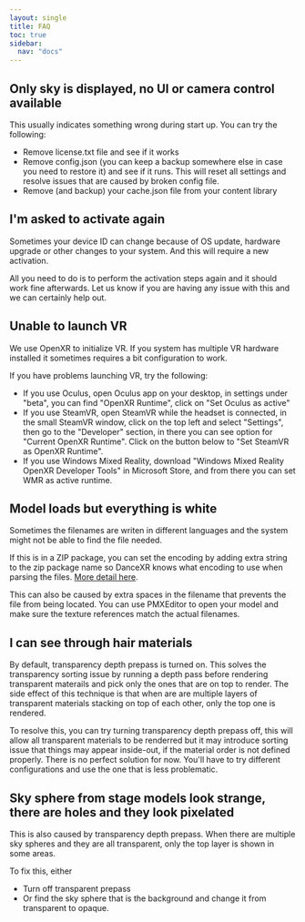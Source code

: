 ```yaml
---
layout: single
title: FAQ
toc: true
sidebar:
  nav: "docs"
---
```


## Only sky is displayed, no UI or camera control available
This usually indicates something wrong during start up. You can try the following:
* Remove license.txt file and see if it works
* Remove config.json (you can keep a backup somewhere else in case you need to restore it) and see if it runs. This will reset all settings and resolve issues that are caused by broken config file. 
* Remove (and backup) your cache.json file from your content library


## I'm asked to activate again
Sometimes your device ID can change because of OS update, hardware upgrade or other changes to your system. And this will require a new activation. 

All you need to do is to perform the activation steps again and it should work fine afterwards. Let us know if you are having any issue with this and we can certainly help out. 


## Unable to launch VR
We use OpenXR to initialize VR. If you system has multiple VR hardware installed it sometimes requires a bit configuration to work. 

If you have problems launching VR, try the following:
* If you use Oculus, open Oculus app on your desktop, in settings under "beta", you can find "OpenXR Runtime", click on "Set Oculus as active"
* If you use SteamVR, open SteamVR while the headset is connected, in the small SteamVR window, click on the top left and select "Settings", then go to the "Developer" section, in there you can see option for "Current OpenXR Runtime". Click on the button below to "Set SteamVR as OpenXR Runtime". 
* If you use Windows Mixed Reality, download "Windows Mixed Reality OpenXR Developer Tools" in Microsoft Store, and from there you can set WMR as active runtime. 


## Model loads but everything is white
Sometimes the filenames are writen in different languages and the system might not be able to find the file needed. 

If this is in a ZIP package, you can set the encoding by adding extra string to the zip package name so DanceXR knows what encoding to use when parsing the files. [More detail here](zip_format.md).

This can also be caused by extra spaces in the filename that prevents the file from being located. You can use PMXEditor to open your model and make sure the texture references match the actual filenames. 


## I can see through hair materials
By default, transparency depth prepass is turned on. This solves the transparency sorting issue by running a depth pass before rendering transparent materails and pick only the ones that are on top to render. The side effect of this technique is that when are are multiple layers of transparent materials stacking on top of each other, only the top one is rendered.

To resolve this, you can try turning transparency depth prepass off, this will allow all transparent materials to be renderred but it may introduce sorting issue that things may appear inside-out, if the material order is not defined properly. There is no perfect solution for now. You'll have to try different configurations and use the one that is less problematic. 


## Sky sphere from stage models look strange, there are holes and they look pixelated
This is also caused by transparency depth prepass. When there are multiple sky spheres and they are all transparent, only the top layer is shown in some areas. 

To fix this, either
* Turn off transparent prepass
* Or find the sky sphere that is the background and change it from transparent to opaque.